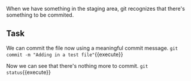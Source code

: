 When we have something in the staging area, git recognizes that there's something to be commited.

## Task

We can commit the file now using a meaningful commit message.
`git commit -m "Adding in a test file"`{{execute}}

Now we can see that there's nothing more to commit.
`git status`{{execute}}
